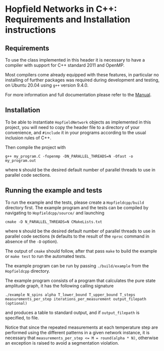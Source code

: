 # Hopfield Networks in C++: Requirements and Installation instructions
## Requirements

To use the class implemented in this header it is necessary to have a compiler with support for C++ standard 2011 and OpenMP.

Most compilers come already equipped with these features, in particular no installing of further packages was required during development and testing, on Ubuntu 20.04 using ```g++``` version 9.4.0.

For more information and full documentation please refer to the [Manual](https://github.com/GColom/Hopfieldcpp/raw/main/Manual.pdf).

## Installation

To be able to instantiate ```HopfieldNetwork``` objects as implemented in this project, you will need to copy the header file to a directory of your convenience, and ```#include``` it in your programs according to the usual inclusion rules of C++.

Then compile the project with 

```g++ my_program.C -fopenmp -DN_PARALLEL_THREADS=N -Ofast -o my_program.out```

where ```N``` should be the desired default number of parallel threads to use in parallel code sections.

## Running the example and tests

To run the example and the tests, please create a `Hopfieldcpp/build` directory first.
The example program and the tests can be compiled by navigating to `Hopfieldcpp/source/` and launching 

`cmake -D N_PARALLEL_THREADS=N CMakeLists.txt`

where ```N``` should be the desired default number of parallel threads to use in parallel code sections (`N` defaults to the result of the `nproc` command in absence of the `-D` option). 

The output of `cmake` should follow, after that pass `make` to build the example or `make test` to run the automated tests.

The example program can be run by passing `./build/example` from the `Hopfieldcpp` directory.

The example program consists of a program that calculates the pure state amplitude graph, it has the following calling signature

`./example N_spins alpha T_lower_bound T_upper_bound T_steps measurements_per_step iterations_per_measurement output_filepath (optional)` 

and produces a table to standard output, and if `output_filepath` is specified, to file. 

Notice that since the repeated measurements at each temperature step are performed using the different patterns in a given network instance, it is necessary that `measurements_per_step <= M = round(alpha * N)`, otherwise an exception is raised to avoid a segmentation violation.
